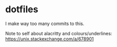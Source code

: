 dotfiles
========

I make way too many commits to this.


Note to self about alacritty and colours/underlines:
https://unix.stackexchange.com/a/678901
